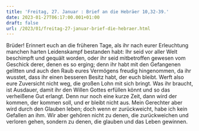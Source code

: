 ```yaml
---
title: 'Freitag, 27. Januar : Brief an die Hebräer 10,32-39.'
date: 2023-01-27T06:17:00.001+01:00
draft: false
url: /2023/01/freitag-27-januar-brief-die-hebraer.html
---
```


Brüder! Erinnert euch an die früheren Tage, als ihr nach eurer Erleuchtung manchen harten Leidenskampf bestanden habt: Ihr seid vor aller Welt beschimpft und gequält worden, oder ihr seid mitbetroffen gewesen vom Geschick derer, denen es so erging; denn ihr habt mit den Gefangenen gelitten und auch den Raub eures Vermögens freudig hingenommen, da ihr wusstet, dass ihr einen besseren Besitz habt, der euch bleibt. Werft also eure Zuversicht nicht weg, die großen Lohn mit sich bringt. Was ihr braucht, ist Ausdauer, damit ihr den Willen Gottes erfüllen könnt und so das verheißene Gut erlangt. Denn nur noch eine kurze Zeit, dann wird der kommen, der kommen soll, und er bleibt nicht aus. Mein Gerechter aber wird durch den Glauben leben; doch wenn er zurückweicht, habe ich kein Gefallen an ihm. Wir aber gehören nicht zu denen, die zurückweichen und verloren gehen, sondern zu denen, die glauben und das Leben gewinnen.